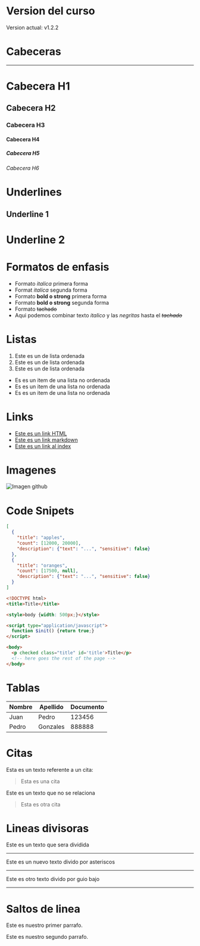 # Version del curso
Version actual: v1.2.2

# Cabeceras
____

# Cabecera H1
## Cabecera H2
### Cabecera H3
#### Cabecera H4
##### Cabecera H5
###### Cabecera H6

# Underlines
Underline 1
------------

Underline 2
===========

# Formatos de enfasis

- Formato *italica* primera forma
- Format _italica_ segunda forma
- Formato **bold o strong** primera forma
- Formato __bold o strong__ segunda forma
- Formato ~~tachado~~
- Aqui podemos combinar texto *italico* y las _negritas_ hasta el *~~tachado~~*

# Listas

1. Este es un de lista ordenada
2. Este es un de lista ordenada
3. Este es un de lista ordenada

- Es es un item de una lista no ordenada
- Es es un item de una lista no ordenada
- Es es un item de una lista no ordenada

# Links

- <a href="www.google.hn">Este es un link HTML</a>
- [Este es un link markdown](https://www.google.com)
- [Este es un link al index](index.html)


# Imagenes
![Imagen github](https://encrypted-tbn0.gstatic.com/images?q=tbn%3AANd9GcQJ1ozwl9e13JSH9D2u_scjSgrOtYXSmWJXIy57gwfClepqFRrx)

# Code Snipets
```JSON
[
  {
    "title": "apples",
    "count": [12000, 20000],
    "description": {"text": "...", "sensitive": false}
  },
  {
    "title": "oranges",
    "count": [17500, null],
    "description": {"text": "...", "sensitive": false}
  }
]
```

```HTML
<!DOCTYPE html>
<title>Title</title>

<style>body {width: 500px;}</style>

<script type="application/javascript">
  function $init() {return true;}
</script>

<body>
  <p checked class="title" id='title'>Title</p>
  <!-- here goes the rest of the page -->
</body>
```

# Tablas

| Nombre | Apellido | Documento |
| ------ | -------- | --------- |
| Juan   | Pedro    | 123456    |
| Pedro  | Gonzales | 888888    |

# Citas
Esta es un texto referente a un cita: 
> Esta es una cita

Este es un texto que no se relaciona
> Esta es otra cita

# Lineas divisoras

Este es un texto que sera dividida

---
Este es un nuevo texto divido por asteriscos

****
Este es otro texto divido por guio bajo

____


# Saltos de linea
Este es nuestro primer parrafo.

Este es nuestro segundo parrafo. 



